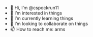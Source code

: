 - 👋 Hi, I’m @cspockrun11
- 👀 I’m interested in things
- 🌱 I’m currently learning things
- 💞️ I’m looking to collaborate on things
- 📫 How to reach me: arms

<!---
cspockrun11/cspockrun11 is a ✨ special ✨ repository because its `README.md` (this file) appears on your GitHub profile.
You can click the Preview link to take a look at your changes.
--->
